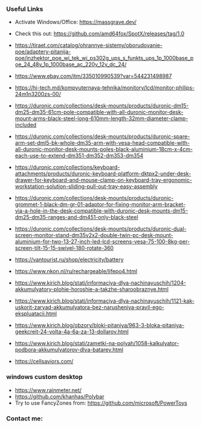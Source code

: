 ### Useful Links
- Activate Windows/Office: https://massgrave.dev/
- Check this out: https://github.com/amd64fox/SpotX/releases/tag/1.0 

- https://tiraet.com/catalog/ohrannye-sistemy/oborudovanie-poe/adaptery-pitanija-poe/inzhektor_poe_wi_tek_wi_ps302g_ups_s_funkts_ups_1p_1000base_poe_24_48v_1p_1000base_ac_220v_12v_dc_24/
- https://www.ebay.com/itm/335010990539?var=544231498987

- https://hi-tech.md/kompyuternaya-tehnika/monitory/lcd/monitor-philips-24m1n3200zs-00/

- https://duronic.com/collections/desk-mounts/products/duronic-dm15-dm25-dm35-61cm-pole-compatible-with-all-duronic-monitor-desk-mount-arms-black-steel-long-610mm-length-32mm-diameter-clamp-included
- https://duronic.com/collections/desk-mounts/products/duronic-spare-arm-set-dml5-bk-whole-dm35-arm-with-vesa-head-compatible-with-all-duronic-monitor-desk-mounts-poles-black-aluminium-18cm-x-4cm-each-use-to-extend-dm351-dm352-dm353-dm354
- https://duronic.com/collections/keyboard-attachments/products/duronic-keyboard-platform-dktpx2-under-desk-drawer-for-keyboard-and-mouse-clamp-on-keyboard-tray-ergonomic-workstation-solution-sliding-pull-out-tray-easy-assembly
- https://duronic.com/collections/desk-mounts/products/duronic-grommet-1-black-dm-gr-01-adaptor-for-fixing-monitor-arm-bracket-via-a-hole-in-the-desk-compatible-with-duronic-desk-mounts-dm15-dm25-dm35-ranges-and-dm451-only-black-steel
- https://duronic.com/collections/desk-mounts/products/duronic-dual-screen-monitor-stand-dm35v2x2-double-twin-pc-desk-mount-aluminium-for-two-13-27-inch-led-lcd-screens-vesa-75-100-8kg-per-screen-tilt-15-15-swivel-180-rotate-360

- https://vantourist.ru/shop/electricity/battery

- https://www.nkon.nl/ru/rechargeable/lifepo4.html
- https://www.kirich.blog/stati/informaciya-dlya-nachinayuschih/1204-akkumulyatory-plohie-horoshie-a-takzhe-sharoobraznye.html
- https://www.kirich.blog/stati/informaciya-dlya-nachinayuschih/1121-kak-uskorit-zaryad-akkumulyatora-bez-narusheniya-pravil-ego-ekspluatacii.html
- https://www.kirich.blog/obzory/bloki-pitaniya/963-3-bloka-pitaniya-geekcreit-24-volta-4a-6a-za-13-dollarov.html

- https://www.kirich.blog/stati/zametki-na-polyah/1058-kalkulyator-podbora-akkumulyatorov-dlya-batarey.html
- https://cellsaviors.com/


### windows custom desktop
- https://www.rainmeter.net/
- https://github.com/khanhas/Polybar
- Try to use FancyZones from: https://github.com/microsoft/PowerToys

### Contact me:


<!---
alexxlabs/alexxlabs is a special repository because its 'README.md' (this file) appears on your GitHub profile.
You can click the Preview link to take a look at your changes.
--->